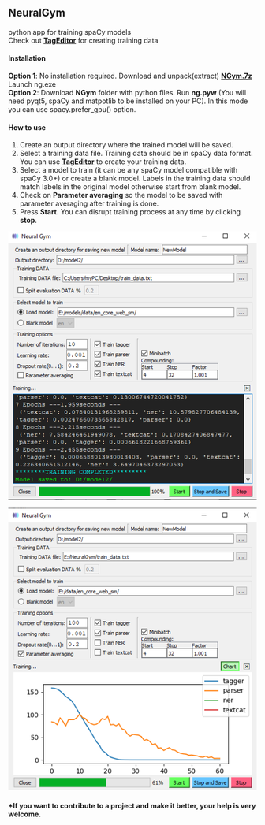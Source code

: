 ## NeuralGym
python app for training spaCy models<br/>
Check out [**TagEditor**](https://github.com/d5555/TagEditor) for creating training data
#### Installation
**Option 1**: No installation required.
Download and unpack(extract) [**NGym.7z**](https://github.com/d5555/NeuralGym/raw/master/NGym.7z)<br/>
Launch ng.exe <br/>
**Option 2**: Download **NGym** folder with python files. Run **ng.pyw** (You will need pyqt5, spaCy and matpotlib to be installed on your PC). In this mode you can use spacy.prefer_gpu() option.<br/>
#### How to use
1. Create an output directory where the trained model will be saved.<br/>
2. Select a training data file. Training data should be in spaCy data format. You can use [**TagEditor**](https://github.com/d5555/TagEditor) to create your training data. 
3. Select a model to train (it can be any spaCy model compatible with spaCy 3.0+) or create a blank model. Labels in the training data should match labels in the original model otherwise start from blank model.<br/>
4. Check on **Parameter averaging** so the model to be saved with parameter averaging after training is done.
5. Press **Start**. You can disrupt training process at any time by clicking **stop**. 

![alt text](https://github.com/d5555/NeuralGym/blob/master/NGym.png)

![alt text](https://github.com/d5555/NeuralGym/blob/master/NGymChart.png)


#### *If you want to contribute to a project and make it better, your help is very welcome.
